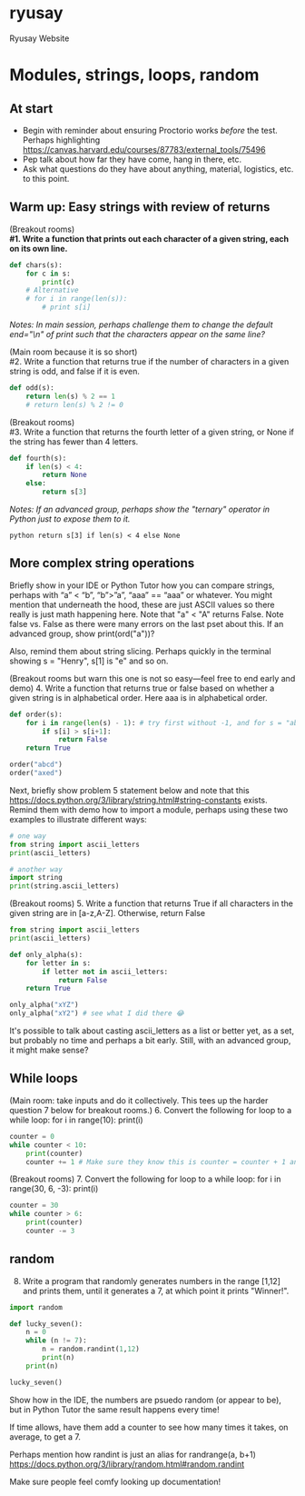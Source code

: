 # ryusay
Ryusay Website

# Modules, strings, loops, random

## At start

* Begin with reminder about ensuring Proctorio works *before* the test. Perhaps highlighting https://canvas.harvard.edu/courses/87783/external_tools/75496
* Pep talk about how far they have come, hang in there, etc.
* Ask what questions do they have about anything, material, logistics, etc. to this point.


## Warm up: Easy strings with review of returns

(Breakout rooms)<br>
**#1. Write a function that prints out each character of a given string, each on its own line.**

```python
def chars(s):
    for c in s:
        print(c)
    # Alternative
    # for i in range(len(s)):
        # print s[i]
```

*Notes: In main session, perhaps challenge them to change the default end="\n" of print such that the characters appear on the same line?*

(Main room because it is so short)<br>
#2. Write a function that returns true if the number of characters in a given string is odd, and false if it is even.

```python
def odd(s):
    return len(s) % 2 == 1
    # return len(s) % 2 != 0
```

(Breakout rooms)<br>
#3. Write a function that returns the fourth letter of a given string, or None if the string has fewer than 4 letters.

```python
def fourth(s):
    if len(s) < 4:
        return None
    else:
        return s[3]
```
*Notes: If an advanced group, perhaps show the "ternary" operator in Python just to expose them to it.*

```python return s[3] if len(s) < 4 else None```

## More complex string operations

Briefly show in your IDE or Python Tutor how you can compare strings, perhaps with “a” < “b”, “b”>”a”, “aaa” == “aaa” or whatever. You might mention that underneath the hood, these are just ASCII values so there really is just math happening here. Note that "a" < "A" returns False. Note false vs. False as there were many errors on the last pset about this. If an advanced group, show print(ord("a"))?

Also, remind them about string slicing. Perhaps quickly in the terminal showing s = "Henry", s[1] is "e" and so on.

(Breakout rooms but warn this one is not so easy—feel free to end early and demo)
4. Write a function that returns true or false based on whether a given string is in alphabetical order. Here aaa is in alphabetical order.

```python
def order(s):
    for i in range(len(s) - 1): # try first without -1, and for s = "abcax". Then show error with "abcd".
        if s[i] > s[i+1]:
            return False
    return True

order("abcd")
order("axed")
```

Next, briefly show problem 5 statement below and note that this https://docs.python.org/3/library/string.html#string-constants exists. Remind them with demo how to import a module, perhaps using these two examples to illustrate different ways:

```python
# one way
from string import ascii_letters
print(ascii_letters)

# another way
import string
print(string.ascii_letters)
```

(Breakout rooms)
5. Write a function that returns True if all characters in the given string are in [a-z,A-Z]. Otherwise, return False

```python
from string import ascii_letters
print(ascii_letters)

def only_alpha(s):
    for letter in s:
        if letter not in ascii_letters:
            return False
    return True

only_alpha("xYZ")
only_alpha("xY2") # see what I did there 😂
```

It's possible to talk about casting ascii_letters as a list or better yet, as a set, but probably no time and perhaps a bit early. Still, with an advanced group, it might make sense?

## While loops

(Main room: take inputs and do it collectively. This tees up the harder question 7 below for breakout rooms.)
6. Convert the following for loop to a while loop:
	for i in range(10):
		print(i)

```python
counter = 0
while counter < 10:
    print(counter)
    counter += 1 # Make sure they know this is counter = counter + 1 and read = as "gets" not "equals" to be instructively pedantic.
```

(Breakout rooms)
7. Convert the following for loop to a while loop:
	for i in range(30, 6, -3):
		print(i)

```python
counter = 30
while counter > 6:
    print(counter)
    counter -= 3
```

## random

8. Write a program that randomly generates numbers in the range [1,12] and prints them, until it generates a 7, at which point it prints "Winner!".

```python
import random

def lucky_seven():
    n = 0
    while (n != 7):
        n = random.randint(1,12)
        print(n)
    print(n)

lucky_seven()
```

Show how in the IDE, the numbers are psuedo random (or appear to be), but in Python Tutor the same result happens every time!

If time allows, have them add a counter to see how many times it takes, on average, to get a 7.

Perhaps mention how randint is just an alias for randrange(a, b+1)
https://docs.python.org/3/library/random.html#random.randint

Make sure people feel comfy looking up documentation!

